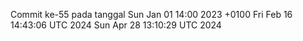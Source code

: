 Commit ke-55 pada tanggal Sun Jan 01 14:00 2023 +0100
Fri Feb 16 14:43:06 UTC 2024
Sun Apr 28 13:10:29 UTC 2024
